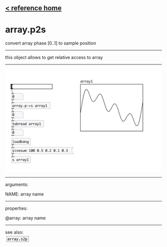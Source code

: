 [< reference home](index.html)
---

# array.p2s


convert array phase [0..1] to sample position

---

this object allows to get relative access to array
<br>


---


![example](examples/array.p2s-example.jpg)

---
arguments:

NAME: array name<br>

---
properties:

@array: array name<br>

---
see also:<br>
[![array.s2p](img/object_array.s2p.png)](array.s2p.html)
